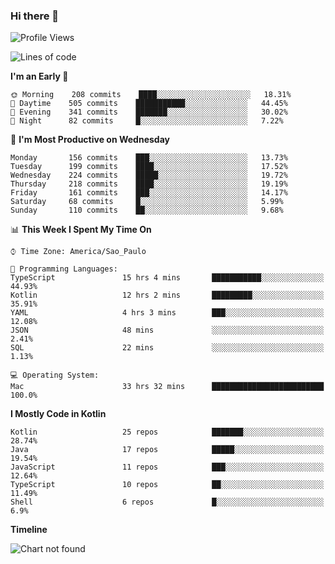 ### Hi there 👋

<!--
**fernandonogueira/fernandonogueira** is a ✨ _special_ ✨ repository because its `README.md` (this file) appears on your GitHub profile.

Here are some ideas to get you started:

- 🔭 I’m currently working on ...
- 🌱 I’m currently learning ...
- 👯 I’m looking to collaborate on ...
- 🤔 I’m looking for help with ...
- 💬 Ask me about ...
- 📫 How to reach me: ...
- 😄 Pronouns: ...
- ⚡ Fun fact: ...
-->

<!--START_SECTION:waka-->
![Profile Views](http://img.shields.io/badge/Profile%20Views-7-blue)

![Lines of code](https://img.shields.io/badge/From%20Hello%20World%20I%27ve%20Written-456570%20lines%20of%20code-blue)

**I'm an Early 🐤** 

```text
🌞 Morning    208 commits    ████░░░░░░░░░░░░░░░░░░░░░   18.31% 
🌆 Daytime    505 commits    ███████████░░░░░░░░░░░░░░   44.45% 
🌃 Evening    341 commits    ███████░░░░░░░░░░░░░░░░░░   30.02% 
🌙 Night      82 commits     █░░░░░░░░░░░░░░░░░░░░░░░░   7.22%

```
📅 **I'm Most Productive on Wednesday** 

```text
Monday       156 commits    ███░░░░░░░░░░░░░░░░░░░░░░   13.73% 
Tuesday      199 commits    ████░░░░░░░░░░░░░░░░░░░░░   17.52% 
Wednesday    224 commits    █████░░░░░░░░░░░░░░░░░░░░   19.72% 
Thursday     218 commits    ████░░░░░░░░░░░░░░░░░░░░░   19.19% 
Friday       161 commits    ███░░░░░░░░░░░░░░░░░░░░░░   14.17% 
Saturday     68 commits     █░░░░░░░░░░░░░░░░░░░░░░░░   5.99% 
Sunday       110 commits    ██░░░░░░░░░░░░░░░░░░░░░░░   9.68%

```


📊 **This Week I Spent My Time On** 

```text
⌚︎ Time Zone: America/Sao_Paulo

💬 Programming Languages: 
TypeScript               15 hrs 4 mins       ███████████░░░░░░░░░░░░░░   44.93% 
Kotlin                   12 hrs 2 mins       █████████░░░░░░░░░░░░░░░░   35.91% 
YAML                     4 hrs 3 mins        ███░░░░░░░░░░░░░░░░░░░░░░   12.08% 
JSON                     48 mins             ░░░░░░░░░░░░░░░░░░░░░░░░░   2.41% 
SQL                      22 mins             ░░░░░░░░░░░░░░░░░░░░░░░░░   1.13%

💻 Operating System: 
Mac                      33 hrs 32 mins      █████████████████████████   100.0%

```

**I Mostly Code in Kotlin** 

```text
Kotlin                   25 repos            ███████░░░░░░░░░░░░░░░░░░   28.74% 
Java                     17 repos            █████░░░░░░░░░░░░░░░░░░░░   19.54% 
JavaScript               11 repos            ███░░░░░░░░░░░░░░░░░░░░░░   12.64% 
TypeScript               10 repos            ██░░░░░░░░░░░░░░░░░░░░░░░   11.49% 
Shell                    6 repos             █░░░░░░░░░░░░░░░░░░░░░░░░   6.9%

```


**Timeline**

![Chart not found](https://raw.githubusercontent.com/fernandonogueira/fernandonogueira/master/charts/bar_graph.png) 


<!--END_SECTION:waka-->
